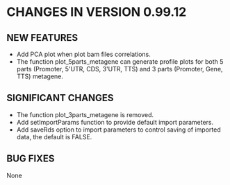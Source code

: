 
# CHANGES IN VERSION 0.99.12

## NEW FEATURES
   - Add PCA plot when plot bam files correlations.
   - The function plot_5parts_metagene can generate profile plots for both
   5 parts (Promoter, 5'UTR, CDS, 3'UTR, TTS) and 3 parts (Promoter, Gene, TTS) metagene.
   
## SIGNIFICANT CHANGES
   - The function plot_3parts_metagene is removed.
   - Add setImportParams function to provide default import parameters.
   - Add saveRds option to import parameters to control saving of imported data, the default is FALSE.
   
## BUG FIXES
   None
